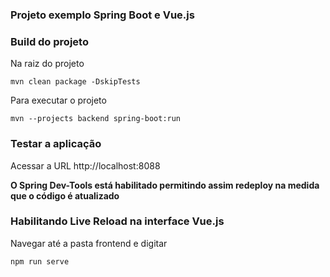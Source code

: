 ### Projeto exemplo Spring Boot e Vue.js

### Build do projeto

Na raiz do projeto

```
mvn clean package -DskipTests
```

Para executar o projeto

```
mvn --projects backend spring-boot:run
```

### Testar a aplicação

Acessar a URL http://localhost:8088

**O Spring Dev-Tools está habilitado permitindo assim redeploy na medida que o código é atualizado**

### Habilitando Live Reload na interface Vue.js

Navegar até a pasta frontend e digitar
```
npm run serve
```
